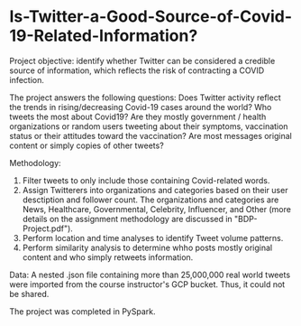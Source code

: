 # Is-Twitter-a-Good-Source-of-Covid-19-Related-Information?

Project objective: identify whether Twitter can be considered a credible source of information, which reflects the risk of contracting a COVID infection.

The project answers the following questions:
Does Twitter activity reflect the trends in rising/decreasing Covid-19 cases around the world? 
Who tweets the most about Covid19? Are they mostly government / health organizations or random users tweeting about their symptoms, vaccination 
status or their attitudes toward the vaccination?
Are most messages original content or simply copies of other tweets? 

Methodology: 
1. Filter tweets to only include those containing Covid-related words. 
2. Assign Twitterers into organizations and categories based on their user desctiption and follower count. The organizations and categories are News, Healthcare, 
Governmental, Celebrity, Influencer, and Other (more details on the assignment methodology are discussed in "BDP-Project.pdf").
3. Perform location and time analyses to identify Tweet volume patterns.
4. Perform similarity analysis to determine whho posts mostly original content and who simply retweets information. 

Data: 
A nested .json file containing more than 25,000,000 real world tweets were imported from the course instructor's GCP bucket. Thus, it could not be shared. 

The project was completed in PySpark.

